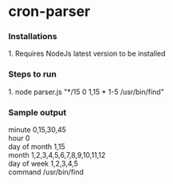 # cron-parser
<h3>Installations</h3>
1. Requires NodeJs latest version to be installed

<h3>Steps to run</h3> 
1. node parser.js "*/15 0 1,15 * 1-5 /usr/bin/find"

<h3>Sample output</h3>
minute        0,15,30,45<br/>
hour          0<br/>
day of month  1,15<br/>
month         1,2,3,4,5,6,7,8,9,10,11,12<br/>
day of week   1,2,3,4,5<br/>
command       /usr/bin/find

